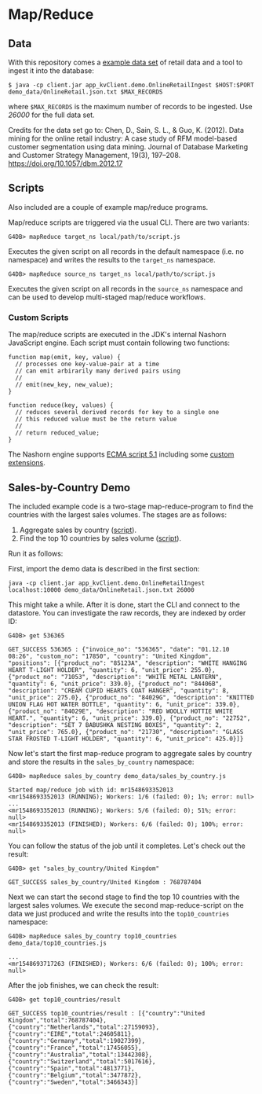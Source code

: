 # Map/Reduce

## Data

With this repository comes a [example data set](demo_data/OnlineRetail.json.txt) of retail data and a
tool to ingest it into the database:

    $ java -cp client.jar app_kvClient.demo.OnlineRetailIngest $HOST:$PORT demo_data/OnlineRetail.json.txt $MAX_RECORDS

where `$MAX_RECORDS` is the maximum number of records to be ingested. Use _26000_ for the full data set.

Credits for the data set go to:
Chen, D., Sain, S. L., & Guo, K. (2012). Data mining for the online retail industry: A case study of RFM model-based customer segmentation using data mining. Journal of Database Marketing and Customer Strategy Management, 19(3), 197–208. https://doi.org/10.1057/dbm.2012.17

## Scripts

Also included are a couple of example map/reduce programs.

Map/reduce scripts are triggered via the usual CLI. There are two variants:

    G4DB> mapReduce target_ns local/path/to/script.js

Executes the given script on all records in the default namespace (i.e. no namespace) and writes
the results to the `target_ns` namespace.

    G4DB> mapReduce source_ns target_ns local/path/to/script.js

Executes the given script on all records in the `source_ns` namespace and can be used to develop
multi-staged map/reduce workflows.

### Custom Scripts

The map/reduce scripts are executed in the JDK's internal Nashorn JavaScript engine. Each script must
contain following two functions:

    function map(emit, key, value) {
      // processes one key-value-pair at a time
      // can emit arbirarily many derived pairs using
      //
      // emit(new_key, new_value);
    }

    function reduce(key, values) {
      // reduces several derived records for key to a single one
      // this reduced value must be the return value
      //
      // return reduced_value;
    }

The Nashorn engine supports [ECMA script 5.1](https://www.ecma-international.org/ecma-262/5.1/) including
some [custom extensions](https://wiki.openjdk.java.net/display/Nashorn/Nashorn+extensions).

## Sales-by-Country Demo

The included example code is a two-stage map-reduce-program to find the countries with the largest sales volumes.
The stages are as follows:

1. Aggregate sales by country ([script](demo_data/sales_by_country.js)).
2. Find the top 10 countries by sales volume ([script](demo_data/top10_countries.js)).

Run it as follows:

First, import the demo data is described in the first section:

    java -cp client.jar app_kvClient.demo.OnlineRetailIngest localhost:10000 demo_data/OnlineRetail.json.txt 26000

This might take a while. After it is done, start the CLI and connect to the datastore.
You can investigate the raw records, they are indexed by order ID:

    G4DB> get 536365

    GET_SUCCESS 536365 : {"invoice_no": "536365", "date": "01.12.10 08:26", "custom_no": "17850", "country": "United Kingdom", "positions": [{"product_no": "85123A", "description": "WHITE HANGING HEART T-LIGHT HOLDER", "quantity": 6, "unit_price": 255.0}, {"product_no": "71053", "description": "WHITE METAL LANTERN", "quantity": 6, "unit_price": 339.0}, {"product_no": "84406B", "description": "CREAM CUPID HEARTS COAT HANGER", "quantity": 8, "unit_price": 275.0}, {"product_no": "84029G", "description": "KNITTED UNION FLAG HOT WATER BOTTLE", "quantity": 6, "unit_price": 339.0}, {"product_no": "84029E", "description": "RED WOOLLY HOTTIE WHITE HEART.", "quantity": 6, "unit_price": 339.0}, {"product_no": "22752", "description": "SET 7 BABUSHKA NESTING BOXES", "quantity": 2, "unit_price": 765.0}, {"product_no": "21730", "description": "GLASS STAR FROSTED T-LIGHT HOLDER", "quantity": 6, "unit_price": 425.0}]}

Now let's start the first map-reduce program to aggregate sales by country and store the results in the `sales_by_country` namespace:

    G4DB> mapReduce sales_by_country demo_data/sales_by_country.js

    Started map/reduce job with id: mr1548693352013
    <mr1548693352013 (RUNNING); Workers: 1/6 (failed: 0); 1%; error: null>
    ...
    <mr1548693352013 (RUNNING); Workers: 5/6 (failed: 0); 51%; error: null>
    <mr1548693352013 (FINISHED); Workers: 6/6 (failed: 0); 100%; error: null>

You can follow the status of the job until it completes. Let's check out the result:

    G4DB> get "sales_by_country/United Kingdom"

    GET_SUCCESS sales_by_country/United Kingdom : 768787404

Next we can start the second stage to find the top 10 countries with the largest sales volumes.
We execute the second map-reduce-script on the data we just produced and write the results into the `top10_countries` namespace:

    G4DB> mapReduce sales_by_country top10_countries demo_data/top10_countries.js

    ...
    <mr1548693717263 (FINISHED); Workers: 6/6 (failed: 0); 100%; error: null>

After the job finishes, we can check the result:

    G4DB> get top10_countries/result

    GET_SUCCESS top10_countries/result : [{"country":"United Kingdom","total":768787404},{"country":"Netherlands","total":27159093},{"country":"EIRE","total":24605811},{"country":"Germany","total":19027399},{"country":"France","total":17456055},{"country":"Australia","total":13442308},{"country":"Switzerland","total":5017616},{"country":"Spain","total":4813771},{"country":"Belgium","total":3477872},{"country":"Sweden","total":3466343}]
